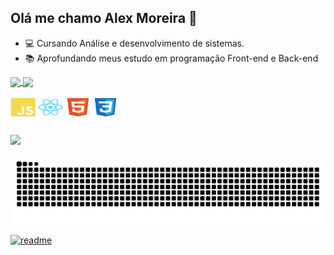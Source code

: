 ## Olá me chamo Alex Moreira 👋

- 💻 Cursando Análise e desenvolvimento de sistemas.
- 📚 Aprofundando meus estudo em programação Front-end e Back-end
  
<a href="https://github.com/alexmoreiraa/github-readme-stats">
  <img height=200 align="center" src="https://github-readme-stats.vercel.app/api?username=alexmoreiraa&show_icons=true&theme=transparent" />
</a>
<a href="https://github.com/alexmoreiraa/convoychat">
  <img height=200 align="center" src="https://github-readme-stats.vercel.app/api/top-langs?username=alexmoreiraa&layout=compact&theme=transparent&langs_count=8&card_width=320" />
</a>

<div style="display: inline_block"><br>
  <img align="center" alt="" height="30" width="40" src="https://raw.githubusercontent.com/devicons/devicon/master/icons/javascript/javascript-plain.svg">
  <img align="center" alt="" height="30" width="40" src="https://raw.githubusercontent.com/devicons/devicon/master/icons/react/react-original.svg">
  <img align="center" alt="" height="30" width="40" src="https://raw.githubusercontent.com/devicons/devicon/master/icons/html5/html5-original.svg">
  <img align="center" alt="" height="30" width="40" src="https://raw.githubusercontent.com/devicons/devicon/master/icons/css3/css3-original.svg">
</div>

##

<div>
<a href="https://www.linkedin.com/in/alex-moreira-197588282" target="_blank"><img src="https://img.shields.io/badge/-LinkedIn-%230077B5?style=for-the-badge&logo=linkedin&logoColor=white" target="_blank"></a> 
</div>

![Snake animation](https://github.com/alexmoreiraa/alexmoreiraa/blob/output/github-contribution-grid-snake.svg)

[![readme](https://github-readme-stats.vercel.app/api/pin/?username=alexmoreiraa&repo=alexmoreiraa&theme=react)](https://github.com/alexmoreiraa/alexmoreiraa)
